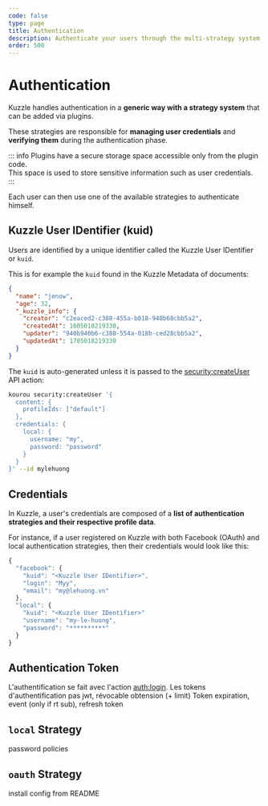 ```yaml
---
code: false
type: page
title: Authentication
description: Authenticate your users through the multi-strategy system
order: 500
---
```


# Authentication

Kuzzle handles authentication in a **generic way with a strategy system** that can be added via plugins.

These strategies are responsible for **managing user credentials** and **verifying them** during the authentication phase.

::: info
Plugins have a secure storage space accessible only from the plugin code.  
This space is used to store sensitive information such as user credentials.  
:::

Each user can then use one of the available strategies to authenticate himself.

## Kuzzle User IDentifier (kuid)

Users are identified by a unique identifier called the Kuzzle User IDentifier or `kuid`.  

This is for example the `kuid` found in the Kuzzle Metadata of documents:

```json
{
  "name": "jenow",
  "age": 32,
  "_kuzzle_info": {
    "creator": "c2eaced2-c388-455a-b018-940b68cbb5a2",
    "createdAt": 1605018219330,
    "updater": "940b940b6-c388-554a-018b-ced28cbb5a2",
    "updatedAt": 1705018219330
  }
}
```

The `kuid` is auto-generated unless it is passed to the [security:createUser](/core/2/api/controllers/security/create-user) API action:

```bash
kourou security:createUser '{           
  content: {    
    profileIds: ["default"]
  },                    
  credentials: {          
    local: {
      username: "my",
      password: "password"
    }
  }
}' --id mylehuong
```

## Credentials

In Kuzzle, a user's credentials are composed of a **list of authentication strategies and their respective profile data**.

For instance, if a user registered on Kuzzle with both Facebook (OAuth) and local authentication strategies, then their credentials would look like this:
```js
{
  "facebook": {
    "kuid": "<Kuzzle User IDentifier>",
    "login": "Myy",
    "email": "my@lehuong.vn"
  },
  "local": {
    "kuid": "<Kuzzle User IDentifier>"
    "username": "my-le-huong",
    "password": "**********"
  }
}
```

## Authentication Token

L'authentification se fait avec l'action [auth:login](/core/2/api/controllers/auth/login).
Les tokens d'authentification 
pas jwt, révocable
obtension (+ limit)
Token expiration, event (only if rt sub), 
refresh token

## `local` Strategy

password policies

## `oauth` Strategy

install
config from README
